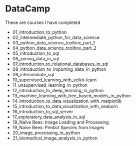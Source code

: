 # DataCamp

These are courses I have completed

- 01_introduction_to_python
- 02_intermediate_python_for_data_science
- 03_python_data_science_toolbox_part_1
- 04_python_data_science_toolbox_part_2
- 05_introduction_to_sql
- 06_joining_data_in_sql
- 07_introduction_to_relational_databases_in_sql
- 08_introduction_to_importing_data_in_python
- 09_intermediate_sql
- 10_supervised_learning_with_scikit-learn
- 11_unsupervised_learning_in_python
- 12_introduction_to_deep_learning_in_python
- 13_machine_learning_with_tree_based_models_in_python
- 14_introduction_to_data_visualization_with_matplotlib
- 15_introduction_to_data_visualization_with_seaborn
- 16_introduction_to_sql_server
- 17_exploratory_data_analysis_in_sql
- 18_Naïve Bees: Image Loading and Processing
- 19_Naïve Bees: Predict Species from Images
- 20_image_processing_in_python
- 21_biomedical_image_analysis_in_python